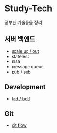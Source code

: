 # Study-Tech
공부한 기술들을 정리  

## 서버 백엔드
* [scale up / out](https://github.com/mataeLee/Study-Tech/blob/master/Server/Scale%20up_out.md)  
* stateless  
* msa  
* message queue  
* pub / sub  
## Development 
* [tdd / bdd](https://github.com/mataeLee/Study-Tech/blob/master/Development/TDD.md)  
## Git
* [git flow](https://github.com/mataeLee/Study-Tech/blob/master/Git/Git-flow.md)
